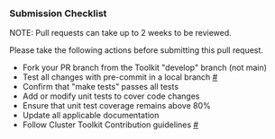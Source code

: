 ### Submission Checklist

NOTE: Pull requests can take up to 2 weeks to be reviewed.

Please take the following actions before submitting this pull request.

* Fork your PR branch from the Toolkit "develop" branch (not main)
* Test all changes with pre-commit in a local branch [#](https://goo.gle/hpc-toolkit#development)
* Confirm that "make tests" passes all tests
* Add or modify unit tests to cover code changes
* Ensure that unit test coverage remains above 80%
* Update all applicable documentation
* Follow Cluster Toolkit Contribution guidelines [#](https://goo.gle/hpc-toolkit-contributing)
